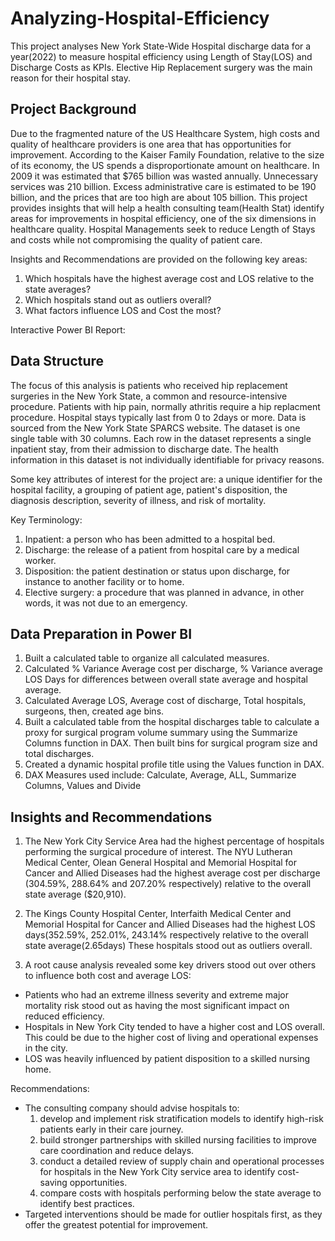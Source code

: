 # Analyzing-Hospital-Efficiency
This project analyses New York State-Wide Hospital discharge data for a year(2022) to measure hospital efficiency using Length of Stay(LOS) and Discharge Costs as KPIs. Elective Hip Replacement surgery was the main reason for their hospital stay. 

## Project Background
Due to the fragmented nature of the US Healthcare System, high costs and quality of healthcare providers is one area that has opportunities for improvement. According to the 
Kaiser Family Foundation, relative to the size of its economy, the US spends a disproportionate amount on healthcare. In 2009 it was estimated that $765 billion was wasted annually. Unnecessary services was 210 billion. Excess administrative care is estimated to be 190 billion, and the prices that are too high are about 105 billion.
This project provides insights that will help a health consulting team(Health Stat) identify areas for improvements in hospital efficiency, one of the six dimensions in healthcare quality. Hospital Managements seek to reduce Length of Stays and costs while not compromising the quality of patient care.

Insights and Recommendations are provided on the following key areas:
1. Which hospitals have the highest average cost and LOS relative to the state averages?
2. Which hospitals stand out as outliers overall?
3. What factors influence LOS and Cost the most?

Interactive Power BI Report: [](https://app.powerbi.com/view?r=eyJrIjoiNzUxYWYxZDctMTBjOC00YTc2LTllZDgtYmQxZDU3M2MzMzE5IiwidCI6Ijk0MWJiZjVmLWYyYzAtNDg3NS1hMjRjLTY5MDc4NjVkMjUxYSIsImMiOjh9)

## Data Structure
The focus of this analysis is patients who received hip replacement surgeries in the New York State, a common and resource-intensive procedure. Patients with hip pain, normally athritis require a hip replacment procedure. Hospital stays typically last from 0 to 2days or more. Data is sourced from the New York State SPARCS website. 
The dataset is one single table with 30 columns. Each row in the dataset represents a single inpatient stay, from their admission to discharge date.
The health information in this dataset is not individually identifiable for privacy reasons. 

Some key attributes of interest for the project are: a unique identifier for the hospital facility, a grouping of patient age, patient's disposition, the diagnosis description, severity of illness, and risk of mortality.

Key Terminology:
1. Inpatient: a person who has been admitted to a hospital bed.
2. Discharge: the release of a patient from hospital care by a medical worker.
3. Disposition: the patient destination or status upon discharge, for instance to another facility or to home.
4. Elective surgery: a procedure that was planned in advance, in other words, it was not due to an emergency.

## Data Preparation in Power BI
1. Built a calculated table to organize all calculated measures.
2. Calculated % Variance Average cost per discharge, % Variance average LOS Days for differences between overall state average and hospital average.
3. Calculated Average LOS, Average cost of discharge, Total hospitals, surgeons, then, created age bins.
4. Built a calculated table from the hospital discharges table to calculate a proxy for surgical program volume summary using the Summarize Columns function in DAX. Then built bins for surgical program size and total discharges.
5. Created a dynamic hospital profile title using the Values function in DAX.
6. DAX Measures used include: Calculate, Average, ALL, Summarize Columns, Values and Divide

## Insights and Recommendations
1. The New York City Service Area had the highest percentage of hospitals performing the surgical procedure of interest. The NYU Lutheran Medical Center, Olean General Hospital and Memorial Hospital for Cancer and Allied Diseases had the highest average cost per discharge (304.59%, 288.64% and 207.20% respectively) relative to the overall state average ($20,910).
   
2. The Kings County Hospital Center, Interfaith Medical Center and Memorial Hospital for Cancer and Allied Diseases had the highest LOS days(352.59%, 252.01%, 243.14% respectively relative to the overall state average(2.65days)
These hospitals stood out as outliers overall.

3. A root cause analysis revealed some key drivers stood out over others to influence both cost and average LOS:
- Patients who had an extreme illness severity and extreme major mortality risk stood out as having the most significant impact on reduced efficiency.
- Hospitals in New York City tended to have a higher cost and LOS overall. This could be due to the higher cost of living and operational expenses in the city.
- LOS was heavily influenced by patient disposition to a skilled nursing home.

Recommendations: 
- The consulting company should advise hospitals to:
  1. develop and implement risk stratification models to identify high-risk patients early in their care journey.
  3. build stronger partnerships with skilled nursing facilities to improve care coordination and reduce delays.
  4. conduct a detailed review of supply chain and operational processes for hospitals in the New York City service area to identify cost-saving opportunities.
  5. compare costs with hospitals performing below the state average to identify best practices.
- Targeted interventions should be made for outlier hospitals first, as they offer the greatest potential for improvement.
